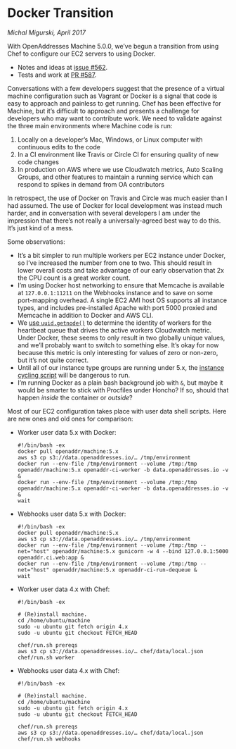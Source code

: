Docker Transition
===

_Michal Migurski, April 2017_

With OpenAddresses Machine 5.0.0, we’ve begun a transition from using Chef
to configure our EC2 servers to using Docker.

- Notes and ideas at [issue #562](https://github.com/openaddresses/machine/issues/562).
- Tests and work at [PR #587](https://github.com/openaddresses/machine/pull/587).

Conversations with a few developers suggest that the presence of a virtual
machine configuration such as Vagrant or Docker is a signal that code is easy
to approach and painless to get running. Chef has been effective for Machine,
but it’s difficult to approach and presents a challenge for developers who may
want to contribute work. We need to validate against the three main
environments where Machine code is run:

1. Locally on a developer’s Mac, Windows, or Linux computer with continuous edits to the code
2. In a CI environment like Travis or Circle CI for ensuring quality of new code changes
3. In production on AWS where we use Cloudwatch metrics, Auto Scaling Groups, and other features to maintain a running service which can respond to spikes in demand from OA contributors

In retrospect, the use of Docker on Travis and Circle was much easier than I had
assumed. The use of Docker for local development was instead much harder, and
in conversation with several developers I am under the impression that there’s
not really a universally-agreed best way to do this. It’s just kind of a mess.

Some observations:

-   It’s a bit simpler to run multiple workers per EC2 instance under Docker,
    so I’ve increased the number from one to two. This should result in lower
    overall costs and take advantage of our early observation that 2x the CPU
    count is a great worker count.
-   I’m using Docker host networking to ensure that Memcache is available at
    `127.0.0.1:11211` on the Webhooks instance and to save on some port-mapping
    overhead. A single EC2 AMI host OS supports all instance types, and
    includes pre-installed Apache with port 5000 proxied and Memcache in
    addition to Docker and AWS CLI.
-   We [use `uuid.getnode()`](https://github.com/openaddresses/machine/blob/4.x/openaddr/ci/__init__.py#L907-L908)
    to determine the identity of workers for the heartbeat queue that drives
    the active workers Cloudwatch metric. Under Docker, these seems to only
    result in two globally unique values, and we’ll probably want to switch to
    something else. It’s okay for now because this metric is only interesting
    for values of zero or non-zero, but it’s not quite correct.
-   Until all of our instance type groups are running under 5.x, the
    [instance cycling script](https://github.com/openaddresses/machine/blob/master/scripts/cycle-instances.sh)
    will be dangerous to run.
-   I’m running Docker as a plain bash background job with `&`, but maybe it
    would be smarter to stick with Procfiles under Honcho? If so, should that
    happen _inside_ the container or _outside_?

Most of our EC2 configuration takes place with user data shell scripts.
Here are new ones and old ones for comparison:

-   Worker user data 5.x with Docker:

        #!/bin/bash -ex
        docker pull openaddr/machine:5.x
        aws s3 cp s3://data.openaddresses.io/… /tmp/environment
        docker run --env-file /tmp/environment --volume /tmp:/tmp openaddr/machine:5.x openaddr-ci-worker -b data.openaddresses.io -v &
        docker run --env-file /tmp/environment --volume /tmp:/tmp openaddr/machine:5.x openaddr-ci-worker -b data.openaddresses.io -v &
        wait

-   Webhooks user data 5.x with Docker:

        #!/bin/bash -ex
        docker pull openaddr/machine:5.x
        aws s3 cp s3://data.openaddresses.io/… /tmp/environment
        docker run --env-file /tmp/environment --volume /tmp:/tmp --net="host" openaddr/machine:5.x gunicorn -w 4 --bind 127.0.0.1:5000 openaddr.ci.web:app &
        docker run --env-file /tmp/environment --volume /tmp:/tmp --net="host" openaddr/machine:5.x openaddr-ci-run-dequeue &
        wait

-   Worker user data 4.x with Chef:

        #!/bin/bash -ex

        # (Re)install machine.
        cd /home/ubuntu/machine
        sudo -u ubuntu git fetch origin 4.x
        sudo -u ubuntu git checkout FETCH_HEAD

        chef/run.sh prereqs
        aws s3 cp s3://data.openaddresses.io/… chef/data/local.json
        chef/run.sh worker

-   Webhooks user data 4.x with Chef:

        #!/bin/bash -ex

        # (Re)install machine.
        cd /home/ubuntu/machine
        sudo -u ubuntu git fetch origin 4.x
        sudo -u ubuntu git checkout FETCH_HEAD

        chef/run.sh prereqs
        aws s3 cp s3://data.openaddresses.io/… chef/data/local.json
        chef/run.sh webhooks